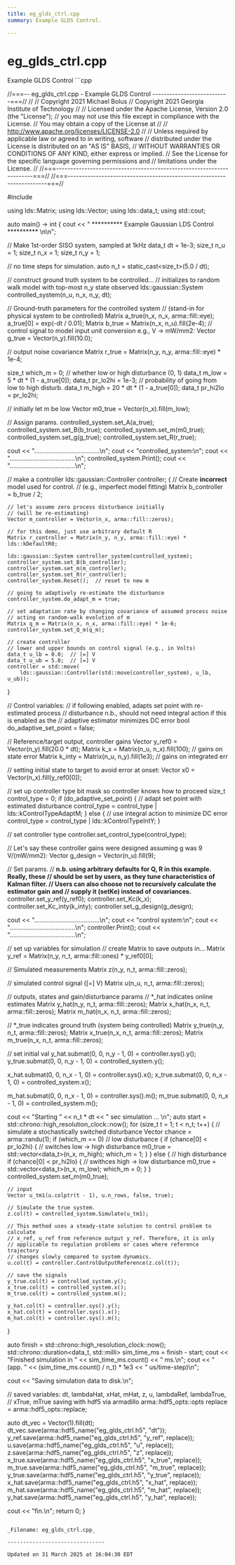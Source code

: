 ```yaml
---
title: eg_glds_ctrl.cpp
summary: Example GLDS Control. 

---
```


# eg_glds_ctrl.cpp



Example GLDS Control ```cpp

//===-- eg_glds_ctrl.cpp - Example GLDS Control ---------------------------===//
//
// Copyright 2021 Michael Bolus
// Copyright 2021 Georgia Institute of Technology
//
// Licensed under the Apache License, Version 2.0 (the "License");
// you may not use this file except in compliance with the License.
// You may obtain a copy of the License at
//
//     http://www.apache.org/licenses/LICENSE-2.0
//
// Unless required by applicable law or agreed to in writing, software
// distributed under the License is distributed on an "AS IS" BASIS,
// WITHOUT WARRANTIES OR CONDITIONS OF ANY KIND, either express or implied.
// See the License for the specific language governing permissions and
// limitations under the License.
//
//===----------------------------------------------------------------------===//
//===----------------------------------------------------------------------===//

#include <ldsCtrlEst>

using lds::Matrix;
using lds::Vector;
using lds::data_t;
using std::cout;

auto main() -> int {
  cout << " ********** Example Gaussian LDS Control ********** \n\n";

  // Make 1st-order SISO system, sampled at 1kHz
  data_t dt = 1e-3;
  size_t n_u = 1;
  size_t n_x = 1;
  size_t n_y = 1;

  // no time steps for simulation.
  auto n_t = static_cast<size_t>(5.0 / dt);

  // construct ground truth system to be controlled...
  // initializes to random walk model with top-most n_y state observed
  lds::gaussian::System controlled_system(n_u, n_x, n_y, dt);

  // Ground-truth parameters for the controlled system
  // (stand-in for physical system to be controlled)
  Matrix a_true(n_x, n_x, arma::fill::eye);
  a_true[0] = exp(-dt / 0.01);
  Matrix b_true = Matrix(n_x, n_u).fill(2e-4);
  // control signal to model input unit conversion e.g., V -> mW/mm2:
  Vector g_true = Vector(n_y).fill(10.0);

  // output noise covariance
  Matrix r_true = Matrix(n_y, n_y, arma::fill::eye) * 1e-4;

  size_t which_m = 0;  // whether low or high disturbance (0, 1)
  data_t m_low = 5 * dt * (1 - a_true[0]);
  data_t pr_lo2hi = 1e-3;  // probability of going from low to high disturb.
  data_t m_high = 20 * dt * (1 - a_true[0]);
  data_t pr_hi2lo = pr_lo2hi;

  // initially let m be low
  Vector m0_true = Vector(n_x).fill(m_low);

  // Assign params.
  controlled_system.set_A(a_true);
  controlled_system.set_B(b_true);
  controlled_system.set_m(m0_true);
  controlled_system.set_g(g_true);
  controlled_system.set_R(r_true);

  cout << ".....................................\n";
  cout << "controlled_system:\n";
  cout << ".....................................\n";
  controlled_system.Print();
  cout << ".....................................\n";

  // make a controller
  lds::gaussian::Controller controller;
  {
    // Create **incorrect** model used for control.
    // (e.g., imperfect model fitting)
    Matrix b_controller = b_true / 2;

    // let's assume zero process disturbance initially
    // (will be re-estimating)
    Vector m_controller = Vector(n_x, arma::fill::zeros);

    // for this demo, just use arbitrary default R
    Matrix r_controller = Matrix(n_y, n_y, arma::fill::eye) * lds::kDefaultR0;

    lds::gaussian::System controller_system(controlled_system);
    controller_system.set_B(b_controller);
    controller_system.set_m(m_controller);
    controller_system.set_R(r_controller);
    controller_system.Reset();  // reset to new m

    // going to adaptively re-estimate the disturbance
    controller_system.do_adapt_m = true;

    // set adaptation rate by changing covariance of assumed process noise
    // acting on random-walk evolution of m
    Matrix q_m = Matrix(n_x, n_x, arma::fill::eye) * 1e-6;
    controller_system.set_Q_m(q_m);

    // create controller
    // lower and upper bounds on control signal (e.g., in Volts)
    data_t u_lb = 0.0;  // [=] V
    data_t u_ub = 5.0;  // [=] V
    controller = std::move(
        lds::gaussian::Controller(std::move(controller_system), u_lb, u_ub));
  }

  // Control variables:
  // if following enabled, adapts set point with re-estimated process
  // disturbance n.b., should not need integral action if this is enabled as the
  // adaptive estimator minimizes DC error
  bool do_adaptive_set_point = false;

  // Reference/target output, controller gains
  Vector y_ref0 = Vector(n_y).fill(20.0 * dt);
  Matrix k_x = Matrix(n_u, n_x).fill(100);     // gains on state error
  Matrix k_inty = Matrix(n_u, n_y).fill(1e3);  // gains on integrated err

  // setting initial state to target to avoid error at onset:
  Vector x0 = Vector(n_x).fill(y_ref0[0]);

  // set up controller type bit mask so controller knows how to proceed
  size_t control_type = 0;
  if (do_adaptive_set_point) {
    // adapt set point with estimated disturbance
    control_type = control_type | lds::kControlTypeAdaptM;
  } else {
    // use integral action to minimize DC error
    control_type = control_type | lds::kControlTypeIntY;
  }

  // set controller type
  controller.set_control_type(control_type);

  // Let's say these controller gains were designed assuming g was 9 V/(mW/mm2):
  Vector g_design = Vector(n_u).fill(9);

  // Set params.
  // **n.b. using arbitrary defaults for Q, R in this example. Really, these
  // should be set by users, as they tune characteristics of Kalman filter.
  // Users can also choose not to recursively calculate the estimator gain and
  // supply it (setKe) instead of covariances.**
  controller.set_y_ref(y_ref0);
  controller.set_Kc(k_x);
  controller.set_Kc_inty(k_inty);
  controller.set_g_design(g_design);

  cout << ".....................................\n";
  cout << "control system:\n";
  cout << ".....................................\n";
  controller.Print();
  cout << ".....................................\n";

  // set up variables for simulation
  // create Matrix to save outputs in...
  Matrix y_ref = Matrix(n_y, n_t, arma::fill::ones) * y_ref0[0];

  // Simulated measurements
  Matrix z(n_y, n_t, arma::fill::zeros);

  // simulated control signal ([=] V)
  Matrix u(n_u, n_t, arma::fill::zeros);

  // outputs, states and gain/disturbance params
  // *_hat indicates online estimates
  Matrix y_hat(n_y, n_t, arma::fill::zeros);
  Matrix x_hat(n_x, n_t, arma::fill::zeros);
  Matrix m_hat(n_x, n_t, arma::fill::zeros);

  // *_true indicates ground truth (system being controlled)
  Matrix y_true(n_y, n_t, arma::fill::zeros);
  Matrix x_true(n_x, n_t, arma::fill::zeros);
  Matrix m_true(n_x, n_t, arma::fill::zeros);

  // set initial val
  y_hat.submat(0, 0, n_y - 1, 0) = controller.sys().y();
  y_true.submat(0, 0, n_y - 1, 0) = controlled_system.y();

  x_hat.submat(0, 0, n_x - 1, 0) = controller.sys().x();
  x_true.submat(0, 0, n_x - 1, 0) = controlled_system.x();

  m_hat.submat(0, 0, n_x - 1, 0) = controller.sys().m();
  m_true.submat(0, 0, n_x - 1, 0) = controlled_system.m();

  cout << "Starting " << n_t * dt << " sec simulation ... \n";
  auto start = std::chrono::high_resolution_clock::now();
  for (size_t t = 1; t < n_t; t++) {
    // simulate a stochastically switched disturbance
    Vector chance = arma::randu<Vector>(1);
    if (which_m == 0)  // low disturbance
    {
      if (chance[0] < pr_lo2hi) {  // switches low -> high disturbance
        m0_true = std::vector<data_t>(n_x, m_high);
        which_m = 1;
      }
    } else {                       // high disturbance
      if (chance[0] < pr_hi2lo) {  // swithces high -> low disturbance
        m0_true = std::vector<data_t>(n_x, m_low);
        which_m = 0;
      }
    }
    controlled_system.set_m(m0_true);

    // input
    Vector u_tm1(u.colptr(t - 1), u.n_rows, false, true);

    // Simulate the true system.
    z.col(t) = controlled_system.Simulate(u_tm1);

    // This method uses a steady-state solution to control problem to calculate
    // x_ref, u_ref from reference output y_ref. Therefore, it is only
    // applicable to regulation problems or cases where reference trajectory
    // changes slowly compared to system dynamics.
    u.col(t) = controller.ControlOutputReference(z.col(t));

    // save the signals
    y_true.col(t) = controlled_system.y();
    x_true.col(t) = controlled_system.x();
    m_true.col(t) = controlled_system.m();

    y_hat.col(t) = controller.sys().y();
    x_hat.col(t) = controller.sys().x();
    m_hat.col(t) = controller.sys().m();
  }

  auto finish = std::chrono::high_resolution_clock::now();
  std::chrono::duration<data_t, std::milli> sim_time_ms = finish - start;
  cout << "Finished simulation in " << sim_time_ms.count() << " ms.\n";
  cout << "(app. " << (sim_time_ms.count() / n_t) * 1e3 << " us/time-step)\n";

  cout << "Saving simulation data to disk.\n";

  // saved variables: dt, lambdaHat, xHat, mHat, z, u, lambdaRef, lambdaTrue,
  // xTrue, mTrue saving with hdf5 via armadillo
  arma::hdf5_opts::opts replace = arma::hdf5_opts::replace;

  auto dt_vec = Vector(1).fill(dt);
  dt_vec.save(arma::hdf5_name("eg_glds_ctrl.h5", "dt"));
  y_ref.save(arma::hdf5_name("eg_glds_ctrl.h5", "y_ref", replace));
  u.save(arma::hdf5_name("eg_glds_ctrl.h5", "u", replace));
  z.save(arma::hdf5_name("eg_glds_ctrl.h5", "z", replace));
  x_true.save(arma::hdf5_name("eg_glds_ctrl.h5", "x_true", replace));
  m_true.save(arma::hdf5_name("eg_glds_ctrl.h5", "m_true", replace));
  y_true.save(arma::hdf5_name("eg_glds_ctrl.h5", "y_true", replace));
  x_hat.save(arma::hdf5_name("eg_glds_ctrl.h5", "x_hat", replace));
  m_hat.save(arma::hdf5_name("eg_glds_ctrl.h5", "m_hat", replace));
  y_hat.save(arma::hdf5_name("eg_glds_ctrl.h5", "y_hat", replace));

  cout << "fin.\n";
  return 0;
}
```

_Filename: eg_glds_ctrl.cpp_

-------------------------------

Updated on 31 March 2025 at 16:04:30 EDT
